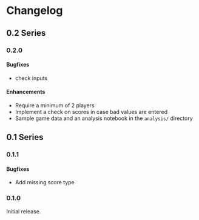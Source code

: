 # Changelog

## 0.2 Series

### 0.2.0

#### Bugfixes

* check inputs

#### Enhancements

* Require a minimum of 2 players
* Implement a check on scores in case bad values are entered
* Sample game data and an analysis notebook in the `analysis/` directory

## 0.1 Series

### 0.1.1

#### Bugfixes

* Add missing score type

### 0.1.0

Initial release.


